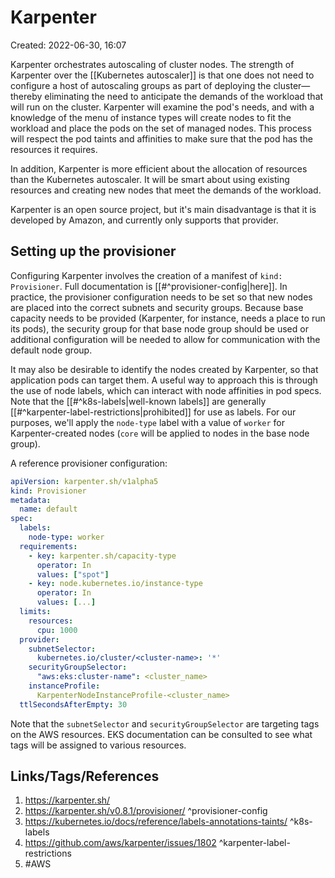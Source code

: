 # Karpenter
Created: 2022-06-30, 16:07

Karpenter orchestrates autoscaling of cluster nodes.  The strength of Karpenter over the [[Kubernetes autoscaler]] is that one does not need to configure a host of autoscaling groups as part of deploying the cluster—thereby eliminating the need to anticipate the demands of the workload that will run on the cluster.  Karpenter will examine the pod's needs, and with a knowledge of the menu of instance types will create nodes to fit the workload and place the pods on the set of managed nodes.  This process will respect the pod taints and affinities to make sure that the pod has the resources it requires.

In addition, Karpenter is more efficient about the allocation of resources than the Kubernetes autoscaler.  It will be smart about using existing resources and creating new nodes that meet the demands of the workload.

Karpenter is an open source project, but it's main disadvantage is that it is developed by Amazon, and currently only supports that provider.

## Setting up the provisioner
Configuring Karpenter involves the creation of a manifest of `kind: Provisioner`.  Full documentation is [[#^provisioner-config|here]].  In practice, the provisioner configuration needs to be set so that new nodes are placed into the correct subnets and security groups.  Because base capacity needs to be provided (Karpenter, for instance, needs a place to run its pods), the security group for that base node group should be used or additional configuration will be needed to allow for communication with the default node group.

It may also be desirable to identify the nodes created by Karpenter, so that application pods can target them.  A useful way to approach this is through the use of node labels, which can interact with node affinities in pod specs.  Note that the [[#^k8s-labels|well-known labels]] are generally [[#^karpenter-label-restrictions|prohibited]] for use as labels.  For our purposes, we'll apply the `node-type` label with a value of `worker` for Karpenter-created nodes (`core` will be applied to nodes in the base node group).

A reference provisioner configuration:
```yaml
apiVersion: karpenter.sh/v1alpha5
kind: Provisioner
metadata:
  name: default
spec:
  labels:
    node-type: worker
  requirements:
    - key: karpenter.sh/capacity-type
      operator: In
      values: ["spot"]
    - key: node.kubernetes.io/instance-type
      operator: In
      values: [...]
  limits:
    resources:
      cpu: 1000
  provider:
    subnetSelector:
      kubernetes.io/cluster/<cluster-name>: '*'
    securityGroupSelector:
      "aws:eks:cluster-name": <cluster_name>
    instanceProfile:
      KarpenterNodeInstanceProfile-<cluster_name>
  ttlSecondsAfterEmpty: 30
```
Note that the `subnetSelector` and `securityGroupSelector` are targeting tags on the AWS resources.  EKS documentation can be consulted to see what tags will be assigned to various resources.

## Links/Tags/References
1. https://karpenter.sh/
2. https://karpenter.sh/v0.8.1/provisioner/ ^provisioner-config
3.  https://kubernetes.io/docs/reference/labels-annotations-taints/ ^k8s-labels
4. https://github.com/aws/karpenter/issues/1802 ^karpenter-label-restrictions
5. #AWS